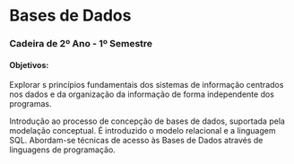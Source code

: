 # Bases de Dados

### Cadeira de 2º Ano - 1º Semestre

#### Objetivos:

Explorar s princípios fundamentais dos sistemas de informação centrados nos dados e da organização da informação de forma independente dos programas.

Introdução ao processo de concepção de bases de dados, suportada pela modelação conceptual. É introduzido o modelo relacional e a linguagem SQL. Abordam-se técnicas de acesso às Bases de Dados através de linguagens de programação.

